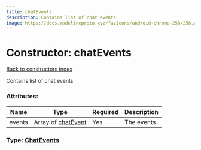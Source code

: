 ```yaml
---
title: chatEvents
description: Contains list of chat events
image: https://docs.madelineproto.xyz/favicons/android-chrome-256x256.png
---
```

# Constructor: chatEvents  
[Back to constructors index](index.md)



Contains list of chat events

### Attributes:

| Name     |    Type       | Required | Description |
|----------|---------------|----------|-------------|
|events|Array of [chatEvent](../constructors/chatEvent.md) | Yes|The events|



### Type: [ChatEvents](../types/ChatEvents.md)


